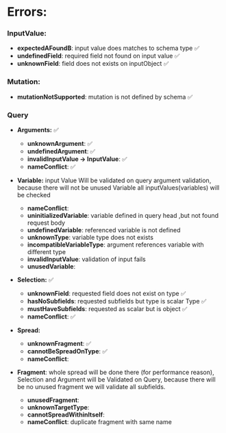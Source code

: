 # Errors:

### InputValue:

- **expectedAFoundB**: input value does matches to schema type ✅
- **undefinedField**: required field not found on input value ✅
- **unknownField**: field does not exists on inputObject ✅

### Mutation:

- **mutationNotSupported**: mutation is not defined by schema ✅

### Query

- **Arguments:** ✅

  - **unknownArgument**: ✅
  - **undefinedArgument**: ✅
  - **invalidInputValue -> InputValue**: ✅
  - **nameConflict**: ✅

- **Variable:** input Value Will be validated on query argument validation, because there will not be unused Variable all inputValues(variables) will be checked

  - **nameConflict**:
  - **uninitializedVariable**: variable defined in query head ,but not found request body
  - **undefinedVariable**: referenced variable is not defined
  - **unknownType**: variable type does not exists
  - **incompatibleVariableType**: argument references variable with different type
  - **invalidInputValue**: validation of input fails
  - **unusedVariable**:

- **Selection:** ✅

  - **unknownField**: requested field does not exist on type ✅
  - **hasNoSubfields**: requested subfields but type is scalar Type ✅
  - **mustHaveSubfields**: requested as scalar but is object ✅
  - **nameConflict**: ✅

- **Spread:**

  - **unknownFragment**: ✅
  - **cannotBeSpreadOnType**: ✅
  - **nameConflict**:

- **Fragment**: whole spread will be done there (for performance reason), Selection and Argument will be Validated on Query, because there will be no unused fragment we will validate all subfields.

  - **unusedFragment**:
  - **unknownTargetType**:
  - **cannotSpreadWithinItself**:
  - **nameConflict**: duplicate fragment with same name
